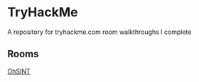 # TryHackMe

A repository for tryhackme.com room walkthroughs I complete  

## Rooms

[OhSINT](OhSINT/README.md)